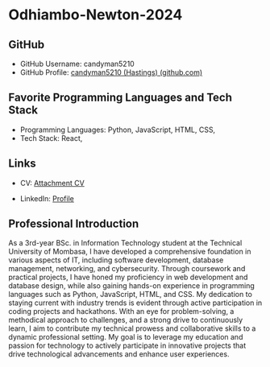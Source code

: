 # Odhiambo-Newton-2024

## GitHub

-   GitHub Username: candyman5210
-   GitHub Profile:  [candyman5210 (Hastings) (github.com)](https://github.com/candyman5210)

## Favorite Programming Languages and Tech Stack

-   Programming Languages: Python, JavaScript, HTML, CSS,
-   Tech Stack: React, 

## Links

-   CV:  [Attachment CV](https://docs.google.com/document/d/1PJZktqYbpCPl3Ew-u7SKHH6zudT3gc_hI8H6pt2Wde4/edit?usp=sharing)

-   LinkedIn:  [Profile](https://docs.google.com/document/d/1PJZktqYbpCPl3Ew-u7SKHH6zudT3gc_hI8H6pt2Wde4/edit?usp=sharing)

## Professional Introduction

As a 3rd-year BSc. in Information Technology student at the Technical University of Mombasa, I have developed a comprehensive foundation in various aspects of IT, including software development, database management, networking, and cybersecurity. Through coursework and practical projects, I have honed my proficiency in web development and database design, while also gaining hands-on experience in programming languages such as Python, JavaScript, HTML, and CSS. My dedication to staying current with industry trends is evident through active participation in coding projects and hackathons. With an eye for problem-solving, a methodical approach to challenges, and a strong drive to continuously learn, I aim to contribute my technical prowess and collaborative skills to a dynamic professional setting. My goal is to leverage my education and passion for technology to actively participate in innovative projects that drive technological advancements and enhance user experiences.